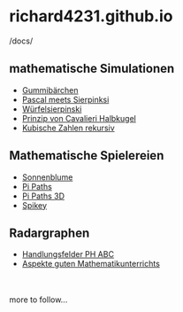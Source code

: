 # richard4231.github.io

/docs/
## mathematische Simulationen
- [Gummibärchen](https://richard4231.github.io/20-04-jellybears/)
- [Pascal meets Sierpinksi](https://richard4231.github.io/21-pascaltriangleoptimized/)
- [Würfelsierpinski](https://richard4231.github.io/xplodingsierpinski/)
- [Prinzip von Cavalieri Halbkugel](https://richard4231.github.io/22-09-v02cavalieri/)
- [Kubische Zahlen rekursiv](https://richard4231.github.io/24-11-exploding-cubes/)

## Mathematische Spielereien
- [Sonnenblume](https://richard4231.github.io/22-09-v1tournesol/)
- [Pi Paths](https://richard4231.github.io/22-09-PiPaths-v02/)
- [Pi Paths 3D](https://richard4231.github.io/22-09-PiPaths-v03-3D/)
- [Spikey](https://richard4231.github.io/22-09-Spikey-v02/)

## Radargraphen
- [Handlungsfelder PH ABC](https://richard4231.github.io/20-radargraphBPA/)
- [Aspekte guten Mathematikunterrichts](https://richard4231.github.io/20-12-radargraphRGMU/)

<br/> 
<br/> 
more to follow...

